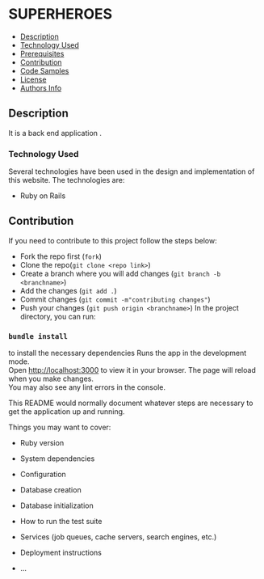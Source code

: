 # SUPERHEROES

<!-- TABLE OF CONTENTS -->

  + [Description](#description)
  + [Technology Used](#technology-used)
  + [Prerequisites](#prerequisites)
  + [Contribution](#contribution)
  + [Code Samples](#code-samples)
  + [License](#license)
  + [Authors Info](#authors-Info)
 
<!-- ABOUT THE PROJECT -->
## Description
It is a back end application .


### Technology Used

Several technologies have been used in the design and implementation of this website.
The technologies are:
<ul>
<li>Ruby on Rails</li>

</ul>




## Contribution
If you need to contribute to this project follow the steps below:<br>
- Fork the repo first (`fork`)
- Clone the repo(`git clone <repo link>`)
- Create a branch where you will add changes (`git branch -b <branchname>`)
- Add the changes (`git add .`)
- Commit changes (`git commit -m"contributing changes"`)
- Push your changes (`git push origin <branchname>`)
In the project directory, you can run:

### `bundle install` 
to install the necessary dependencies
Runs the app in the development mode.\
Open [http://localhost:3000](http://localhost:3000) to view it in your browser.
The page will reload when you make changes.\
You may also see any lint errors in the console.

This README would normally document whatever steps are necessary to get the
application up and running.

Things you may want to cover:

* Ruby version

* System dependencies

* Configuration

* Database creation

* Database initialization

* How to run the test suite

* Services (job queues, cache servers, search engines, etc.)

* Deployment instructions

* ...

